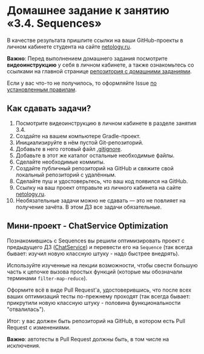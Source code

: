 # Домашнее задание к занятию «3.4. Sequences»

В качестве результата пришлите ссылки на ваши GitHub-проекты в личном кабинете студента на сайте [netology.ru](https://netology.ru).

**Важно**: Перед выполнением домашнего задания посмотрите **видеоинструкцию** у себя в личном кабинете, а также ознакомьтесь со ссылками на главной странице [репозитория с домашними заданиями](../README.md).

Если у вас что-то не получилось, то оформляйте Issue [по установленным правилам](../report-requirements.md).

## Как сдавать задачи?

1. Посмотрите видеоинструкцию в личном кабинете в разделе занятия 3.4.
2. Создайте на вашем компьютере Gradle-проект.
3. Инициализируйте в нём пустой Git-репозиторий.
4. Добавьте в него готовый файл [.gitignore](../.gitignore).
5. Добавьте в этот же каталог остальные необходимые файлы.
6. Сделайте необходимые коммиты.
7. Создайте публичный репозиторий на GitHub и свяжите свой локальный репозиторий с удалённым.
8. Сделайте пуш и удостоверьтесь, что ваш код появился на GitHub.
9. Ссылку на ваш проект отправьте из личного кабинета на сайте [netology.ru](https://netology.ru).
10. Необязательные задачи можно не сдавать — это не повлияет на получение зачёта. В этом ДЗ все задачи обязательные.

## Мини-проект - ChatService Optimization

Познакомившись с Sequences вы решили оптимизировать проект с предыдущего ДЗ ([ChatService](../09_lambda)) и перевести его на `Sequence` (так всегда бывает: изучил новую классную штуку - надо быстрее внедрять).

Используйте изученные на лекции возможности, чтобы свести большую часть к цепочке вызова простых функций (которые мы обозначали терминами `filter-map-reduce`).

Оформите всё в виде Pull Request'а, удостоверившись, что после всех ваших оптимизаций тесты по-прежнему проходят (так всегда бывает: прикрутили новую классную штуку - половина функциональности "отвалилась").

Итог: у вас должен быть репозиторий на GitHub, в котором есть Pull Request с изменениями.

**Важно**: автотесты в Pull Request должны быть, в том числе на исключения.
